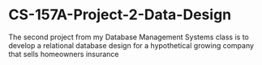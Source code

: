 # CS-157A-Project-2-Data-Design
The second project from my Database Management Systems class is to develop a relational database design for a hypothetical growing company that sells homeowners insurance
